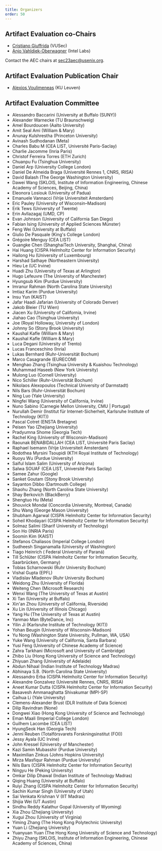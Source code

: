 ```yaml
---
title: Organizers
order: 50
---
```


## Artifact Evaluation co-Chairs

* [Cristiano Giuffrida](https://nacrooks.github.io/) (VUSec)
* [Anjo Vahldiek-Oberwagner](https://vahldiek.github.io/) (Intel Labs)

Contact the AEC chairs at [sec23aec@usenix.org](mailto:sec23aec@usenix.org).

## Artifact Evaluation Publication Chair

* [Alexios Voulimeneas](https://alexios-voulimeneas.github.io/) (KU Leuven)

## Artifact Evaluation Committee

* Alessandro Baccarini (University at Buffalo (SUNY))
* Alexander Warnecke (TU Braunschweig)
* Amel Bourdoucen (Aalto University)
* Amit Seal Ami (William & Mary)
* Anunay Kulshrestha (Princeton University)
* Avinash Sudhodanan (Meta)
* Charles Babu M (CEA LIST, Université Paris-Saclay)
* Charlie Jacomme (Inria Paris)
* Christof Ferreira Torres (ETH Zurich)
* Chuanpu Fu (Tsinghua University)
* Daniel Arp (University College London)
* Daniel De Almeida Braga (Université  Rennes 1, CNRS, IRISA)
* David Balash (The George Washington University)
* Dawei Wang (SKLOIS, Institute of Information Engineering, Chinese Academy of Sciences, Beijing, China)
* Eleonora Losiouk (University of Padua)
* Emanuele Vannacci (Vrije Universiteit Amsterdam)
* Eric Pauley (University of Wisconsin–Madison)
* Erik Tews (University of Twente)
* Erin Avllazagaj (UMD, CP)
* Evan Johnson (University of California San Diego)
* Fabian Ising (University of Applied Sciences Münster)
* Feng Wei (University at Buffalo)
* Giulio De Pasquale (King's College London)
* Grégoire Menguy (CEA LIST)
* Guangke Chen (ShanghaiTech University, Shanghai, China)
* Hai Huang (CISPA Helmholtz Center for Information Security)
* Hailong Hu (University of Luxembourg)
* Harshad Sathaye (Northeastern University)
* Hieu Le (UC Irvine)
* Huadi Zhu (University of Texas at Arlington)
* Hugo Lefeuvre (The University of Manchester)
* Hyungsub Kim (Purdue University)
* Imranur Rahman (North Carolina State University)
* Imtiaz Karim (Purdue University)
* Insu Yun (KAIST)
* Jafar Haadi Jafarian (University of Colorado Denver)
* Jakob Bleier (TU Wien)
* Jiacen Xu (University of California, Irvine)
* Jiahao Cao (Tsinghua University)
* Joe (Royal Holloway, University of London)
* Johnny So (Stony Brook University)
* Kaushal Kafle (William & Mary)
* Kaushal Kafle (William & Mary)
* Luca Degani (University of Trento)
* Lucas Franceschino (Inria)
* Lukas Bernhard (Ruhr-Universität Bochum)
* Marco Casagrande (EURECOM)
* Menghao Zhang (Tsinghua University & Kuaishou Technology)
* Muhammad Haseeb (New York University)
* Mulong Luo (Cornell University)
* Nico Schiller (Ruhr-Universität Bochum)
* Nikolaos Alexopoulos (Technical University of Darmstadt)
* Nils Bars (Ruhr-Universität Bochum)
* Ning Luo (Yale University)
* Ningfei Wang (University of California, Irvine)
* Nuno Sabino (Carnegie Mellon University, CMU | Portugal)
* Nurullah Demir (Institut für Internet-Sicherheit, Karlsruhe Institute of Technology (KIT))
* Pascal Cotret (ENSTA Bretagne)
* Peisen Yao (Zhejiang University)
* Pradyumna  Shome (Georgia Tech)
* Rachel King (University of Wisconsin-Madison)
* Raounak BENABIDALLAH (CEA LIST, Université Paris Saclay)
* Raphael Isemann (Vrije Universiteit Amsterdam)
* Rodothea Myrsini Tsoupidi (KTH Royal Institute of Technology)
* Ruoyu Wu (Purdue University)
* Saiful Islam Salim (University of Arizona)
* Salwa SOUAF  (CEA LIST, Université Paris Saclay)
* Samee Zahur (Google)
* Sanket Goutam (Stony Brook University)
* Sayanton Dibbo (Dartmouth College)
* Shaohu Zhang (North Carolina State University)
* Shay Berkovich (BlackBerry)
* Shengtuo Hu (Meta)
* Shouvick Mondal (Concordia University, Montreal, Canada)
* Shu Wang (George Mason University)
* Shubham Agarwal (CISPA Helmholtz Center for Information Security)
* Soheil Khodayari (CISPA Helmholtz Center for Information Security)
* Solmaz Salimi (Sharif University of Technology)
* Son Ho (INRIA Paris)
* Soomin Kim (KAIST)
* Stefanos Chaliasos (Imperial College London)
* Sudheesh Singanamalla (University of Washington)
* Tiago Heinrich ( Federal University of Paraná)
* Till Schlüter (CISPA Helmholtz Center for Information Security, Saarbrücken, Germany)
* Tobias Scharnowski (Ruhr University Bochum)
* Vishal Gupta (EPFL)
* Vladislav Mladenov (Ruhr University Bochum)
* Weidong Zhu (University of Florida)
* Weiteng Chen (Microsoft Research)
* Wenxi Wang (The University of Texas at Austin)
* Xi Tan (University at Buffalo)
* Xin'an Zhou (University of California, Riverside)
* Xu Lin (University of Illinois Chicago)
* Yang Hu (The University of Texas at Austin)
* Yanmao Man (ByteDance, Inc)
* Yilin Ji (Karlsruhe Institute of Technology (KIT))
* Yohan Beugin (University of Wisconsin-Madison)
* Yu Nong (Washington State University, Pullman, WA, USA)
* Yuke Wang (University of California, Santa Barbara)
* Yusi Feng (University of Chinese Academy of Science)
* Zahra Tarkhani (Microsoft and University of Cambridge)
* Zhibo Liu (Hong Kong University of Science and Technology)
* Zhiyuan Zhang (University of Adelaide)
* Abdun Nihaal (Indian Institute of Technology Madras)
* Abhinaya S.B. (North Carolina State University)
* Alessandro Erba (CISPA Helmholtz Center for Information Security)
* Alexandre Gonzalvez (Université Rennes, CNRS, IRISA)
* Aneet Kumar Dutta (CISPA Helmholtz Center for Information Security)
* Basavesh Ammanaghatta Shivakumar (MPI-SP)
* Caihua Li (Yale University)
* Clemens-Alexander Brust (DLR Institute of Data Science)
* Dilip Ravindran (None)
* Dongwei Xiao (Hong Kong University of Science and Technology)
* Eman Maali (Imperial College London)
* Guilhem Lacombe (CEA LIST)
* HyungSeok Han (Georgia Tech)
* Jenni Reuben (Totalförsvarets Forskningsinstitut (FOI))
* Jessy Ayala (UC Irvine)
* John Kressel (University of Manchester)
* Kazi Samin Mubasshir (Purdue University)
* Maximilian Zinkus (Johns Hopkins University)
* Mirza Masfiqur Rahman (Purdue University)
* Nils Bars (CISPA Helmholtz Center for Information Security)
* Ningyu He (Peking University)
* Omkar Dilip Dhawal (Indian Institute of Technology Madras)
* Qiqing Huang (University at Buffalo)
* Ruiyi Zhang (CISPA Helmholtz Center for Information Security)
* Sachin Kumar Singh (University of Utah)
* Sai Venkata Krishnan V (IIT Madras)
* Shijia Wei (UT Austin)
* Sindhu Reddy Kalathur Gopal (University of Wyoming)
* Xia Zhou (Zhejiang University)
* Xugui Zhou (University of Virginia)
* Yiming Zhang (The Hong Kong Polytechnic University)
* Yuan Li (Zhejiang University)
* Yuanyuan Yuan (The Hong Kong University of Science and Technology)
* Zhiyu Zhang (SKLOIS, Institute of Information Engineering, Chinese Academy of Sciences, China)
